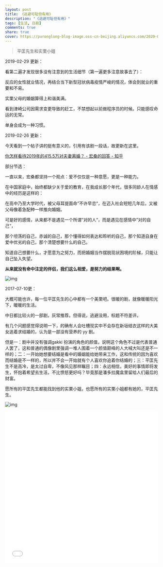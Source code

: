 ```yaml
---
layout: post
title: 《逃避可耻但有用》
description: "《逃避可耻但有用》"
tags: [生活, 日剧]
comments: true
share: true
cover: https://puronglong-blog-image.oss-cn-beijing.aliyuncs.com/2020-02-26-150116.jpg
---
```


> 平匡先生和实栗小姐

<!-- more -->

2019-02-29 更新：

看第二遍才发现很多没有注意到的生活细节（第一遍更多注意故事去了）：

反应的女性就业情况，再结合当下新型冠状病毒疫情严峻的情况，体会到就业的重要和不易。

实栗父母的婚姻算得上和谐美满。

看到津崎公司因需求变更导致的赶工，不禁想起以前做程序员的时候。只能感叹命运的无常。

单身会成为一种习惯。

2019-02-26 更新：

今天看到一个帖子讲的挺有意义的，引用有该剧一段话，故更新在这里。

[你怎样看待2019年的415.5万对夫妻离婚？ - 宏桑的回答 - 知乎](https://www.zhihu.com/question/367014037/answer/1032586742)

部分节选：

一直以来，宏桑都坚持一个观点：爱不仅仅是一种意愿，更是一种能力。

在中国家庭中，始终都缺少关于爱的教育，在我成长那个年代，很多同龄人在情感中的经历是这样的：

在高中乃至大学时代，被父母耳提面命”不许早恋“，在迈入社会短短几年后，又被父母像着急配种一样推向婚姻。

可是好的感情，从来都不是遇见一个所谓”对的人“，而是遇见在感情中”对的自己“，

那个坦荡的自己，赤诚的自己，那个懂得如何表达和聆听的自己，那个知道自身在爱中优劣的自己，那个清楚想要什么的自己。

知道自己想要什么，才愿意为之努力，而把婚姻当作摆脱现状困境的阶梯，只能让自己坠入失望。

**从来就没有命中注定的伴侣，我们这么相爱，是努力的结果啊。**

![img](https://puronglong-blog-image.oss-cn-beijing.aliyuncs.com/2020-02-26-152001.jpg)

2017-07-10更：

大概可能也许，每一位平匡先生的心中都有一个美栗吧。很暖的剧，就像暖暖阳光下，暖暖的生活。

中日都比较火的一部剧，灰常推荐。但得说，逃避没用，标题不符差评。

有几个问题感觉得说明一下，的确有人会吐槽现实中不会存在新垣结衣这样的大美女追着求结婚的，认为是一部没有营养的 yy 剧。

但是一：剧中并没有强调gakki 扮演的角色的颜值，说明这个角色不过是代表普通人罢了，这和普通的偶像剧里强调一堆人围着一个颜值巅峰的人大喊大叫还是不一样的；二：一开始她想要结婚是看中的婚姻能给她带来工作，这和传统的因为喜欢而结婚是不一样的，所以并不会一开始就有个人喜欢你追着你结婚的；三：平匡先生不是高冷，是太过自卑，不像风见那样瞩目；四：永远相信，美好的事情即将发生，怀抱着希望去生活，不比愤怒更好吗？毕竟那是潘多拉魔盒里留给人们最后的财富。

愿所有的平匡先生都能找到他的实栗小姐，也愿所有的实栗小姐都有她的，平匡先生。

![img](https://puronglong-blog-image.oss-cn-beijing.aliyuncs.com/2020-02-26-153327.jpg)

<iframe src="//player.bilibili.com/player.html?aid=84489129&cid=144506925&page=1&high_quality=1&danmaku=0" scrolling="no" border="0" frameborder="no" framespacing="0" allowfullscreen="true"
width="100%" height="500">
